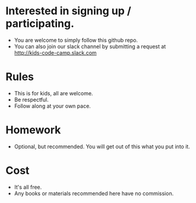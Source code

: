 # Interested in signing up / participating.
* You are welcome to simply follow this github repo.
* You can also join our slack channel by submitting a request at http://kids-code-camp.slack.com

# Rules
* This is for kids, all are welcome.
* Be respectful.
* Follow along at your own pace.

# Homework
* Optional, but recommended. You will get out of this what you put into it.

# Cost
* It's all free.
* Any books or materials recommended here have no commission.

